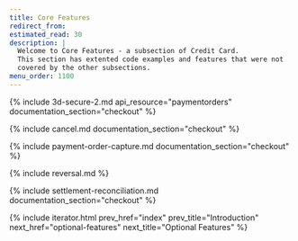 ```yaml
---
title: Core Features
redirect_from:
estimated_read: 30
description: |
  Welcome to Core Features - a subsection of Credit Card.
  This section has extented code examples and features that were not
  covered by the other subsections.
menu_order: 1100
---
```


{% include 3d-secure-2.md api_resource="paymentorders" documentation_section="checkout"
%}

{% include cancel.md documentation_section="checkout" %}

{% include payment-order-capture.md documentation_section="checkout" %}

{% include reversal.md %}

{% include settlement-reconciliation.md documentation_section="checkout" %}

{% include iterator.html prev_href="index" prev_title="Introduction"
next_href="optional-features" next_title="Optional Features" %}